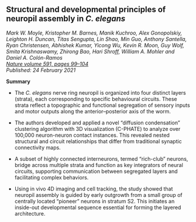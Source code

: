 ## Structural and developmental principles of neuropil assembly in _C. elegans_

_Mark W. Moyle, Kristopher M. Barnes, Manik Kuchroo, Alex Gonopolskiy, Leighton H. Duncan, Titas Sengupta, Lin Shao, Min Guo, Anthony Santella, Ryan Christensen, Abhishek Kumar, Yicong Wu, Kevin R. Moon, Guy Wolf, Smita Krishnaswamy, Zhirong Bao, Hari Shroff, William A. Mohler and Daniel A. Colón-Ramos_<br>  _[Nature volume 591, pages 99–104](https://www.nature.com/articles/s41586-020-03169-5)_ <br> _Published: 24 February 2021_
  
**Summary**

- The _C. elegans_ nerve ring neuropil is organized into four distinct layers (strata), each corresponding to specific behavioural circuits. These strata reflect a topographic and functional segregation of sensory inputs and motor outputs along the anterior–posterior axis of the worm.

- The authors developed and applied a novel “diffusion condensation” clustering algorithm with 3D visualization (C-PHATE) to analyze over 100,000 neuron-neuron contact instances. This revealed nested structural and circuit relationships that differ from traditional synaptic connectivity maps.

- A subset of highly connected interneurons, termed “rich-club” neurons, bridge across multiple strata and function as key integrators of neural circuits, supporting communication between segregated layers and facilitating complex behaviors.

- Using in vivo 4D imaging and cell tracking, the study showed that neuropil assembly is guided by early outgrowth from a small group of centrally located “pioneer” neurons in stratum S2. This initiates an inside-out developmental sequence essential for forming the layered architecture.



